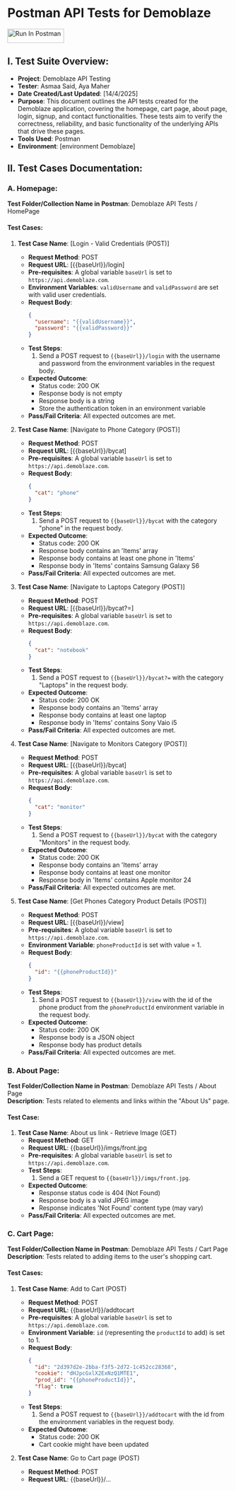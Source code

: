# Postman API Tests for Demoblaze

[<img src="https://run.pstmn.io/button.svg" alt="Run In Postman" style="width: 128px; height: 32px;">](https://god.gw.postman.com/run-collection/43742582-f64259a9-2305-4283-ad03-4904e6cc132b?action=collection%2Ffork&source=rip_markdown&collection-url=entityId%3D43742582-f64259a9-2305-4283-ad03-4904e6cc132b%26entityType%3Dcollection%26workspaceId%3D3240b3df-fcce-48ba-b621-1ca9db45a36a)

## I. Test Suite Overview:
- **Project**: Demoblaze API Testing
- **Tester**: Asmaa Said, Aya Maher
- **Date Created/Last Updated**: [14/4/2025]
- **Purpose**: This document outlines the API tests created for the Demoblaze application, covering the homepage, cart page, about page, login, signup, and contact functionalities. These tests aim to verify the correctness, reliability, and basic functionality of the underlying APIs that drive these pages.
- **Tools Used**: Postman
- **Environment**: [environment Demoblaze]

## II. Test Cases Documentation:

### A. Homepage:
**Test Folder/Collection Name in Postman**: Demoblaze API Tests / HomePage

#### Test Cases:

1. **Test Case Name**: [Login - Valid Credentials (POST)]  
   - **Request Method**: POST  
   - **Request URL**: [{{baseUrl}}/login]  
   - **Pre-requisites**: A global variable `baseUrl` is set to `https://api.demoblaze.com`.  
   - **Environment Variables**: `validUsername` and `validPassword` are set with valid user credentials.  
   - **Request Body**:  
     ```json
     { 
       "username": "{{validUsername}}", 
       "password": "{{validPassword}}"
     }
     ```  
   - **Test Steps**:
     1. Send a POST request to `{{baseUrl}}/login` with the username and password from the environment variables in the request body.  
   - **Expected Outcome**:
     - Status code: 200 OK
     - Response body is not empty
     - Response body is a string
     - Store the authentication token in an environment variable
   - **Pass/Fail Criteria**: All expected outcomes are met.

2. **Test Case Name**: [Navigate to Phone Category (POST)]  
   - **Request Method**: POST  
   - **Request URL**: [{{baseUrl}}/bycat]  
   - **Pre-requisites**: A global variable `baseUrl` is set to `https://api.demoblaze.com`.  
   - **Request Body**:  
     ```json
     { 
       "cat": "phone"
     }
     ```  
   - **Test Steps**:
     1. Send a POST request to `{{baseUrl}}/bycat` with the category "phone" in the request body.  
   - **Expected Outcome**:
     - Status code: 200 OK
     - Response body contains an 'Items' array
     - Response body contains at least one phone in 'Items'
     - Response body in 'Items' contains Samsung Galaxy S6
   - **Pass/Fail Criteria**: All expected outcomes are met.

3. **Test Case Name**: [Navigate to Laptops Category (POST)]  
   - **Request Method**: POST  
   - **Request URL**: [{{baseUrl}}/bycat?=]  
   - **Pre-requisites**: A global variable `baseUrl` is set to `https://api.demoblaze.com`.  
   - **Request Body**:  
     ```json
     { 
       "cat": "notebook"
     }
     ```  
   - **Test Steps**:
     1. Send a POST request to `{{baseUrl}}/bycat?=` with the category "Laptops" in the request body.  
   - **Expected Outcome**:
     - Status code: 200 OK
     - Response body contains an 'Items' array
     - Response body contains at least one laptop
     - Response body in 'Items' contains Sony Vaio i5
   - **Pass/Fail Criteria**: All expected outcomes are met.

4. **Test Case Name**: [Navigate to Monitors Category (POST)]  
   - **Request Method**: POST  
   - **Request URL**: [{{baseUrl}}/bycat]  
   - **Pre-requisites**: A global variable `baseUrl` is set to `https://api.demoblaze.com`.  
   - **Request Body**:  
     ```json
     { 
       "cat": "monitor"
     }
     ```  
   - **Test Steps**:
     1. Send a POST request to `{{baseUrl}}/bycat` with the category "Monitors" in the request body.  
   - **Expected Outcome**:
     - Status code: 200 OK
     - Response body contains an 'Items' array
     - Response body contains at least one monitor
     - Response body in 'Items' contains Apple monitor 24
   - **Pass/Fail Criteria**: All expected outcomes are met.

5. **Test Case Name**: [Get Phones Category Product Details (POST)]  
   - **Request Method**: POST  
   - **Request URL**: [{{baseUrl}}/view]  
   - **Pre-requisites**: A global variable `baseUrl` is set to `https://api.demoblaze.com`.  
   - **Environment Variable**: `phoneProductId` is set with value = 1.  
   - **Request Body**:  
     ```json
     { 
       "id": "{{phoneProductId}}"
     }
     ```  
   - **Test Steps**:
     1. Send a POST request to `{{baseUrl}}/view` with the id of the phone product from the `phoneProductId` environment variable in the request body.  
   - **Expected Outcome**:
     - Status code: 200 OK
     - Response body is a JSON object
     - Response body has product details
   - **Pass/Fail Criteria**: All expected outcomes are met.

### B. About Page:
**Test Folder/Collection Name in Postman**: Demoblaze API Tests / About Page  
**Description**: Tests related to elements and links within the "About Us" page.

#### Test Case:

1. **Test Case Name**: About us link - Retrieve Image (GET)  
   - **Request Method**: GET  
   - **Request URL**: {{baseUrl}}/imgs/front.jpg  
   - **Pre-requisites**: A global variable `baseUrl` is set to `https://api.demoblaze.com`.  
   - **Test Steps**:
     1. Send a GET request to `{{baseUrl}}/imgs/front.jpg`.  
   - **Expected Outcome**:
     - Response status code is 404 (Not Found)
     - Response body is a valid JPEG image  
     - Response indicates 'Not Found' content type (may vary)
   - **Pass/Fail Criteria**: All expected outcomes are met.

### C. Cart Page:
**Test Folder/Collection Name in Postman**: Demoblaze API Tests / Cart Page  
**Description**: Tests related to adding items to the user's shopping cart.

#### Test Cases:

1. **Test Case Name**: Add to Cart (POST)  
   - **Request Method**: POST  
   - **Request URL**: {{baseUrl}}/addtocart  
   - **Pre-requisites**: A global variable `baseUrl` is set to `https://api.demoblaze.com`.  
   - **Environment Variable**: `id` (representing the `productId` to add) is set to 1.  
   - **Request Body**:  
     ```json
     { 
       "id": "2d397d2e-2bba-f3f5-2d72-1c452cc28368", 
       "cookie": "dHJpcGxlX2ExNzQ1MTE1", 
       "prod_id": "{{phoneProductId}}", 
       "flag": true
     }
     ```  
   - **Test Steps**:
     1. Send a POST request to `{{baseUrl}}/addtocart` with the id from the environment variables in the request body.  
   - **Expected Outcome**:
     - Status code: 200 OK
     - Cart cookie might have been updated

2. **Test Case Name**: Go to Cart page (POST)  
   - **Request Method**: POST  
   - **Request URL**: {{baseUrl}}/...

